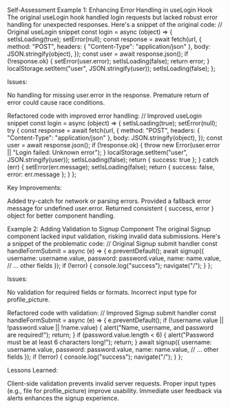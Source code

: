 Self-Assessment
Example 1: Enhancing Error Handling in useLogin Hook
The original useLogin hook handled login requests but lacked robust error handling for unexpected responses. Here's a snippet of the original code:
// Original useLogin snippet
const login = async (object) => {
    setIsLoading(true);
    setError(null);
    const response = await fetch(url, {
        method: "POST",
        headers: { "Content-Type": "application/json" },
        body: JSON.stringify(object),
    });
    const user = await response.json();
    if (!response.ok) {
        setError(user.error);
        setIsLoading(false);
        return error;
    }
    localStorage.setItem("user", JSON.stringify(user));
    setIsLoading(false);
};

Issues:

No handling for missing user.error in the response.
Premature return of error could cause race conditions.

Refactored code with improved error handling:
// Improved useLogin snippet
const login = async (object) => {
    setIsLoading(true);
    setError(null);
    try {
        const response = await fetch(url, {
            method: "POST",
            headers: { "Content-Type": "application/json" },
            body: JSON.stringify(object),
        });
        const user = await response.json();
        if (!response.ok) {
            throw new Error(user.error || "Login failed: Unknown error");
        }
        localStorage.setItem("user", JSON.stringify(user));
        setIsLoading(false);
        return { success: true };
    } catch (err) {
        setError(err.message);
        setIsLoading(false);
        return { success: false, error: err.message };
    }
};

Key Improvements:

Added try-catch for network or parsing errors.
Provided a fallback error message for undefined user.error.
Returned consistent { success, error } object for better component handling.


Example 2: Adding Validation to Signup Component
The original Signup component lacked input validation, risking invalid data submissions. Here's a snippet of the problematic code:
// Original Signup submit handler
const handleFormSubmit = async (e) => {
    e.preventDefault();
    await signup({
        username: username.value,
        password: password.value,
        name: name.value,
        // ... other fields
    });
    if (!error) {
        console.log("success");
        navigate("/");
    }
};

Issues:

No validation for required fields or formats.
Incorrect input type for profile_picture.

Refactored code with validation:
// Improved Signup submit handler
const handleFormSubmit = async (e) => {
    e.preventDefault();
    if (!username.value || !password.value || !name.value) {
        alert("Name, username, and password are required!");
        return;
    }
    if (password.value.length < 6) {
        alert("Password must be at least 6 characters long!");
        return;
    }
    await signup({
        username: username.value,
        password: password.value,
        name: name.value,
        // ... other fields
    });
    if (!error) {
        console.log("success");
        navigate("/");
    }
};

Lessons Learned:

Client-side validation prevents invalid server requests.
Proper input types (e.g., file for profile_picture) improve usability.
Immediate user feedback via alerts enhances the signup experience.
